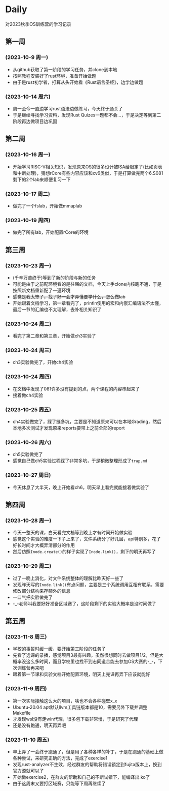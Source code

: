 # Daily
对2023秋季OS训练营的学习记录

## 第一周
### (2023-10-9 周一)
- 从github获取了第一阶段的学习任务，并clone到本地
- 按照教程安装好了rust环境，准备开始做题
- 由于是rust初学者，打算从头开始看《Rust语言圣经》，边学边做题

### (2023-10-14 周六)
- 周一至今一直边学习rust语法边做练习，今天终于通关了
- 于是继续寻找学习资料，发现Rust Quizes一题都不会...，于是决定等到第二阶段再边做项目边巩固
  
## 第二周
### (2023-10-16 周一)
- 开始学习RISC-V相关知识，发现原来OS的很多设计被ISA给限定了(比如页表和中断处理)，猜想rCore有些内容应该和xv6类似，于是打算做完两个6.S081剩下的2个lab来顺便复习一下

### (2023-10-17 周二)
- 做完了一个fslab，开始做mmaplab

### (2023-10-19 周四)
- 做完了所有lab，开始配置rCore的环境

## 第三周
### (2023-10-23 周一)
- (千辛万苦终于)等到了新的阶段与新的任务
- 可能是由于之前配环境看的是往届的文档，今天上手clone内核跑不通，于是按照新文档重新配了一遍环境
- ~~感觉是我太笨了，找了好一会才弄懂要学什么，怎么做lab~~
- 开始跟着文档学习，第一章看完了，println使用的宏和内嵌汇编语法不太懂，最后一节的汇编也不太理解，去补相关知识了

### (2023-10-24 周二)
- 看完了第二章和第三章，开始做ch3实验了

### (2023-10-24 周三)
- ch3实验做完了，开始ch4实验

### (2023-10-24 周四)
- 在文档中发现了081许多没有提到的点，两个课程的内容串起来了
- 接着做ch4实验
  
### (2023-10-25 周五)
- ch4实验做完了，踩了挺多坑，主要是不知道原来可以在本地Grading，然后本地多次测试才发现原来reports要带上之前全部的report

### (2023-10-26 周六)
- ch5实验做完了
- 感觉自己做ch5实验过程踩了非常多坑，于是稍微整理形成了`trap.md`

### (2023-10-27 周日)
- 今天休息了大半天，晚上开始看ch6，明天早上看完就能接着做实验了

## 第四周
### (2023-10-28 周一)
- 今天一整天的课，白天看完文档等到晚上才有时间开始做实验
- 感觉这个实验的难度一下子上来了，文件系统分了好几层，api特别多，花了好长时间才大概弄清部分的作用
- 然后仿照`Inode.create()`的样子实现了`Inode.link()`，剩下的明天再写了

### (2023-10-29 周二)
- 过了一晚上消化，对文件系统整体的理解比昨天好一些了
- 发现昨天写的`Inode.link()`有点问题，主要是三个系统调用互相有联系，需要修改部分结构来存额外的信息
- 一口气把实验做完了
- -_-老师叫我要好好准备区域赛了，这阶段剩下的实验大概率是没时间做了

## 第五周
### (2023-11-8 周三)
- 学校的事暂时缓一缓，要开始第三阶段的任务了
- 先看了选课的录播，感觉项目3最有兴趣，虽然很想同时去做项目1/2，但是大概率没这么多时间，而且学校里也找不到志同道合能去参加OS大赛的-_-，下次训练营再来吧
- 跟着第一节课和实验文档开始配置环境，明天上完课再弄下应该就能好

### (2023-11-9 周四)
- 第一次实际接触这么大的项目，啥也不会各种碰壁x_x
- Ubuntu-20.04 apt默认llvm工具链版本都是10，需要另外下载并调整Makefile
- 才发现wsl没有走win代理，很多包下载非常慢，于是研究了代理
- 还是没有跑通，明天再弄吧

### (2023-11-10 周五)
- 早上弄了一会终于跑通了，但是用了各种各样的补丁，于是在跑通的基础上做各种尝试，来研究正确的方法，完成了exercise1
- 发现rust-analyzer不生效，经过群友的帮助将错误锁定到fujita版本上，换到官方源就可以了
- 开始做exercise2，在群友的帮助和自己的不断试错下，能编译出.ko了
- 由于这周末又要打区域赛，只能等下周再继续了